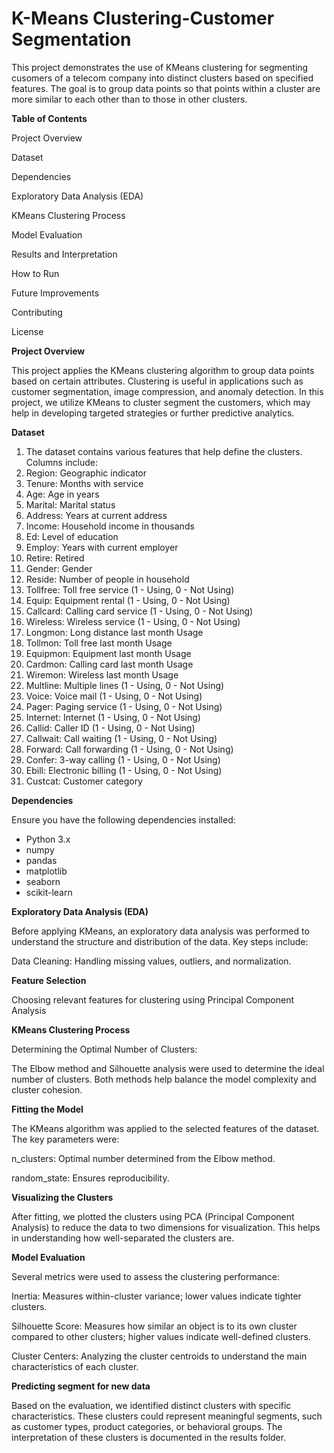 # K-Means Clustering-Customer Segmentation

This project demonstrates the use of KMeans clustering for segmenting cusomers of a telecom company into distinct clusters based on specified features. The goal is to group data points so that points within a cluster are more similar to each other than to those in other clusters.

**Table of Contents**

Project Overview

Dataset

Dependencies

Exploratory Data Analysis (EDA)

KMeans Clustering Process

Model Evaluation

Results and Interpretation

How to Run

Future Improvements

Contributing

License


**Project Overview**

This project applies the KMeans clustering algorithm to group data points based on certain attributes. Clustering is useful in applications such as customer segmentation, image compression, and anomaly detection. In this project, we utilize KMeans to cluster segment the customers, which may help in developing targeted strategies or further predictive analytics.

**Dataset**

1. The dataset contains various features  that help define the clusters. Columns include:
2. Region: Geographic indicator
3. Tenure: Months with service
4. Age: Age in years
5. Marital: Marital status
6. Address: Years at current address
7. Income: Household income in thousands
8. Ed: Level of education
9. Employ: Years with current employer
10. Retire: Retired
11. Gender: Gender
12. Reside: Number of people in household
13. Tollfree: Toll free service (1 - Using, 0 - Not Using)
14. Equip: Equipment rental (1 - Using, 0 - Not Using)
15. Callcard: Calling card service (1 - Using, 0 - Not Using)
16. Wireless: Wireless service (1 - Using, 0 - Not Using)
17. Longmon: Long distance last month Usage
18. Tollmon: Toll free last month Usage
19. Equipmon: Equipment last month Usage
20. Cardmon: Calling card last month Usage
21. Wiremon: Wireless last month Usage
22. Multline: Multiple lines (1 - Using, 0 - Not Using)
23. Voice: Voice mail (1 - Using, 0 - Not Using)
24. Pager: Paging service (1 - Using, 0 - Not Using)
25. Internet: Internet (1 - Using, 0 - Not Using)
26. Callid: Caller ID (1 - Using, 0 - Not Using)
27. Callwait: Call waiting (1 - Using, 0 - Not Using)
28. Forward: Call forwarding (1 - Using, 0 - Not Using)
29. Confer: 3-way calling (1 - Using, 0 - Not Using)
30. Ebill: Electronic billing (1 - Using, 0 - Not Using)
31. Custcat: Customer category

**Dependencies**

Ensure you have the following dependencies installed:

* Python 3.x
* numpy
* pandas
* matplotlib
* seaborn
* scikit-learn

**Exploratory Data Analysis (EDA)**

Before applying KMeans, an exploratory data analysis was performed to understand the structure and distribution of the data. Key steps include:

Data Cleaning: Handling missing values, outliers, and normalization.

**Feature Selection**

Choosing relevant features for clustering using Principal Component Analysis

**KMeans Clustering Process**

Determining the Optimal Number of Clusters:

The Elbow method and Silhouette analysis were used to determine the ideal number of clusters. Both methods help balance the model complexity and cluster cohesion.

**Fitting the Model**
   
The KMeans algorithm was applied to the selected features of the dataset. The key parameters were:

n_clusters: Optimal number determined from the Elbow method.

random_state: Ensures reproducibility.

**Visualizing the Clusters**

After fitting, we plotted the clusters using PCA (Principal Component Analysis) to reduce the data to two dimensions for visualization. This helps in understanding how well-separated the clusters are.

**Model Evaluation**

Several metrics were used to assess the clustering performance:

Inertia: Measures within-cluster variance; lower values indicate tighter clusters.

Silhouette Score: Measures how similar an object is to its own cluster compared to other clusters; higher values indicate well-defined clusters.

Cluster Centers: Analyzing the cluster centroids to understand the main characteristics of each cluster.

**Predicting segment for new data**

Based on the evaluation, we identified distinct clusters with specific characteristics. These clusters could represent meaningful segments, such as customer types, product categories, or behavioral groups. The interpretation of these clusters is documented in the results folder.




